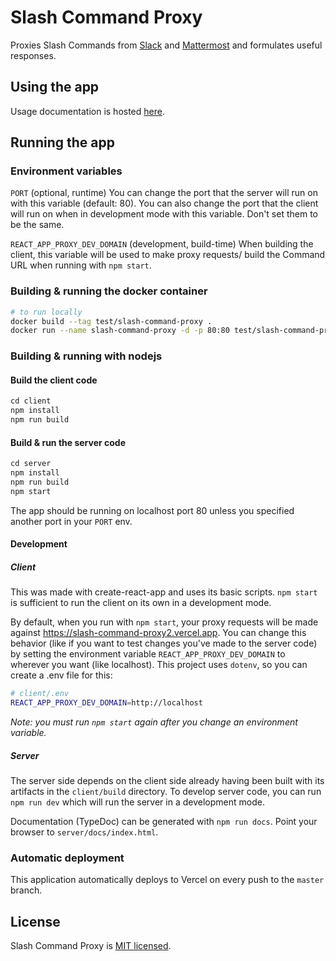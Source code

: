 # Slash Command Proxy

Proxies Slash Commands from [Slack](https://slack.com/) and [Mattermost](https://mattermost.com/) and formulates useful responses.

## Using the app

Usage documentation is hosted [here](https://slash-command-proxy2.vercel.app/help).

## Running the app

### Environment variables

`PORT` (optional, runtime) You can change the port that the server will run on with this variable (default: 80). You can also change the port that the client will run on when in development mode with this variable. Don't set them to be the same.

`REACT_APP_PROXY_DEV_DOMAIN` (development, build-time) When building the client, this variable will be used to make proxy requests/ build the Command URL when running with `npm start`.

### Building & running the docker container

```bash
# to run locally
docker build --tag test/slash-command-proxy .
docker run --name slash-command-proxy -d -p 80:80 test/slash-command-proxy
```

### Building & running with nodejs

#### Build the client code

```javascript
cd client
npm install
npm run build
```

#### Build & run the server code

```javascript
cd server
npm install
npm run build
npm start
```

The app should be running on localhost port 80 unless you specified another port in your `PORT` env.

#### Development

##### Client

This was made with create-react-app and uses its basic scripts. `npm start` is sufficient to run the client on its own in a development mode.

By default, when you run with `npm start`, your proxy requests will be made against https://slash-command-proxy2.vercel.app. You can change this behavior (like if you want to test changes you've made to the server code) by setting the environment variable `REACT_APP_PROXY_DEV_DOMAIN` to wherever you want (like localhost). This project uses `dotenv`, so you can create a .env file for this:

```bash
# client/.env
REACT_APP_PROXY_DEV_DOMAIN=http://localhost
```

_Note: you must run `npm start` again after you change an environment variable._

##### Server

The server side depends on the client side already having been built with its artifacts in the `client/build` directory. To develop server code, you can run `npm run dev` which will run the server in a development mode.

Documentation (TypeDoc) can be generated with `npm run docs`. Point your browser to `server/docs/index.html`.

### Automatic deployment

This application automatically deploys to Vercel on every push to the `master` branch.

## License

Slash Command Proxy is [MIT licensed](./LICENSE).
